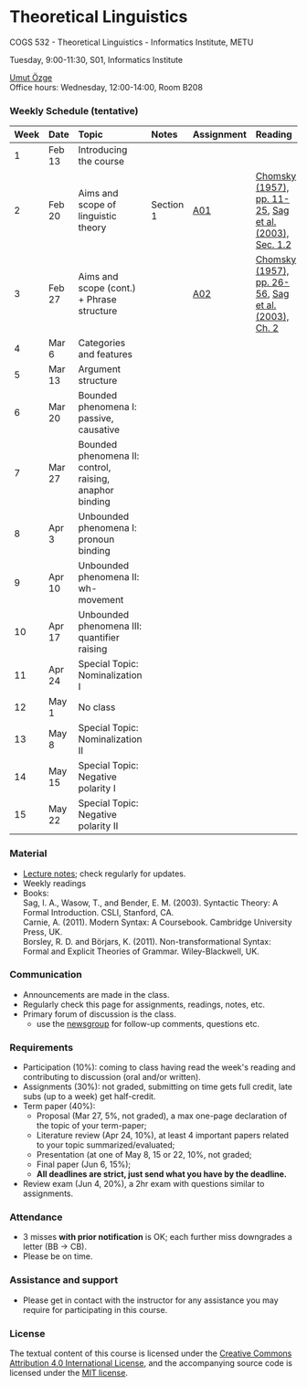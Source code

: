 # Theoretical Linguistics
COGS 532 - Theoretical Linguistics - Informatics Institute, METU

Tuesday, 9:00-11:30, S01, Informatics Institute

[Umut Özge](https://umutozge.github.io)  
Office hours: Wednesday, 12:00-14:00, Room B208  


### Weekly Schedule (tentative)

|Week| Date   | Topic | Notes |  Assignment | Reading |
:---|:---|:---|:---|:---|:---
1   | Feb 13 | Introducing the course |
2   | Feb 20 | Aims and scope of linguistic theory |Section 1| [A01](assignments/cogs532-assignment-01.pdf) | [Chomsky (1957), pp. 11-25](readings/chomsky57-pp-11-25.pdf), [Sag et al. (2003), Sec. 1.2](readings/sagetal03-sec-1-2.pdf) |    
3   | Feb 27 | Aims and scope (cont.) +  Phrase structure | | [A02](assignments/cogs532-assignment-02.pdf) | [Chomsky (1957), pp. 26-56](readings/chomsky57-pp-26-56.pdf), [Sag et al. (2003), Ch. 2](readings/sagetal03-ch-2.pdf)  
4   | Mar 6  | Categories and features   
5   | Mar 13 | Argument structure  
6   | Mar 20 | Bounded phenomena I: passive, causative  
7   | Mar 27 | Bounded phenomena II: control, raising, anaphor binding
8   | Apr 3  | Unbounded phenomena I: pronoun binding  
9   | Apr 10 | Unbounded phenomena II: wh-movement  
10  | Apr 17 | Unbounded phenomena III: quantifier raising  
11  | Apr 24 | Special Topic: Nominalization I  
12  | May 1  | No class  
13  | May 8  | Special Topic: Nominalization II  
14  | May 15 | Special Topic: Negative polarity I  
15  | May 22 | Special Topic: Negative polarity II  

### Material

* [Lecture notes](notes/cogs532-lecture-notes.pdf); check regularly for updates.
* Weekly readings
* Books:  
	Sag, I. A., Wasow, T., and Bender, E. M. (2003). Syntactic Theory: A Formal Introduction. CSLI, Stanford, CA.  
	Carnie, A. (2011). Modern Syntax: A Coursebook. Cambridge University Press, UK.  
	Borsley, R. D. and Börjars, K. (2011). Non-transformational Syntax: Formal and Explicit Theories of Grammar. Wiley-Blackwell, UK.  

### Communication

* Announcements are made in the class.
* Regularly check this page for assignments, readings, notes, etc.
* Primary forum of discussion is the class.
	* use the [newsgroup](https://groups.google.com/forum/#!forum/metu-cogs-532-theoretical-linguistics) for follow-up comments, questions etc.


### Requirements

* Participation (10%): coming to class having read the week's reading and contributing to discussion (oral and/or written).
* Assignments (30%): not graded, submitting on time gets full credit, late subs (up to a week) get half-credit.
* Term paper (40%): 
	* Proposal (Mar 27, 5%, not graded), a max one-page declaration of the topic of your term-paper;
	* Literature review (Apr 24, 10%), at least 4 important papers related to your topic summarized/evaluated;
	* Presentation (at one of May 8, 15 or 22, 10%, not graded;
	* Final paper (Jun 6, 15%);
	* **All deadlines are strict, just send what you have by the deadline.**
* Review exam (Jun 4, 20%), a 2hr exam with questions similar to assignments.

### Attendance

* 3 misses **with prior notification** is OK; each further miss downgrades a letter (BB -> CB).
* Please be on time.

### Assistance and support 

* Please get in contact with the instructor for any assistance you may require for participating in this course.

### License
The textual content of this course is licensed under the [Creative Commons Attribution 4.0 International License](https://creativecommons.org/licenses/by/4.0/), and the accompanying source code is licensed under the [MIT license](http://opensource.org/licenses/mit-license.php).
